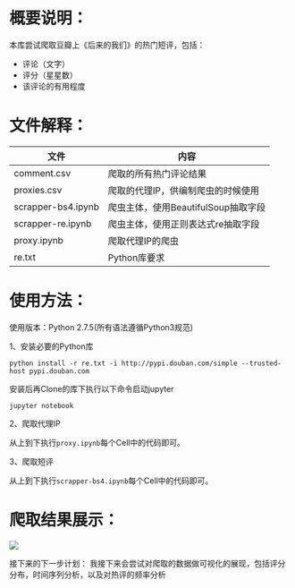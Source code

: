 # 概要说明：
本库尝试爬取豆瓣上《后来的我们》的热门短评，包括：

* 评论（文字）
* 评分（星星数）
* 该评论的有用程度

# 文件解释：


|    文件    | 内容 |
| ---------- | --- |
| comment.csv |  爬取的所有热门评论结果 |
| proxies.csv       |  爬取的代理IP，供编制爬虫的时候使用 |
| scrapper-bs4.ipynb |  爬虫主体，使用BeautifulSoup抽取字段 |
| scrapper-re.ipynb |  爬虫主体，使用正则表达式re抽取字段 |
| proxy.ipynb |  爬取代理IP的爬虫 |
| re.txt  |  Python库要求 |

# 使用方法：
使用版本：Python 2.7.5(所有语法遵循Python3规范)

1、安装必要的Python库

```
python install -r re.txt -i http://pypi.douban.com/simple --trusted-host pypi.douban.com
```
安装后再Clone的库下执行以下命令启动jupyter
```
jupyter notebook
```

2、爬取代理IP

从上到下执行`proxy.ipynb`每个Cell中的代码即可。

3、爬取短评

从上到下执行`scrapper-bs4.ipynb`每个Cell中的代码即可。

# 爬取结果展示：


![](https://github.com/XiaohuiLee/Scrapper-HouLaiUs/blob/master/comments.png)

接下来的下一步计划：
我接下来会尝试对爬取的数据做可视化的展现，包括评分分布，时间序列分析，以及对热评的频率分析
